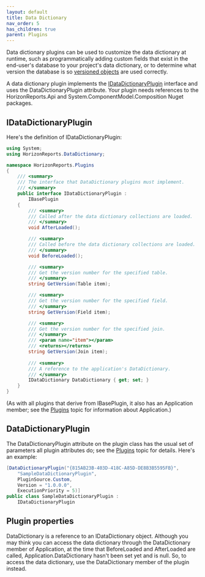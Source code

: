 ```yaml
---
layout: default
title: Data Dictionary
nav_order: 5
has_children: true
parent: Plugins
---
```


Data dictionary plugins can be used to customize the data dictionary at runtime, such as programmatically adding custom fields that exist in the end-user's database to your project's data dictionary, or to determine what version the database is so [versioned objects](vfps://Topic/_2M70UOIFZ) are used correctly.

A data dictionary plugin implements the [IDataDictionaryPlugin](vfps://Topic/Interface%20IStonefieldQueryDataDictionaryPlugin) interface and uses the DataDictionaryPlugin attribute. Your plugin needs references to the HorizonReports.Api and System.ComponentModel.Composition Nuget packages.


## IDataDictionaryPlugin
Here's the definition of IDataDictionaryPlugin:

```csharp
using System;
using HorizonReports.DataDictionary;

namespace HorizonReports.Plugins
{
    /// <summary>
    /// The interface that DataDictionary plugins must implement.
    /// </summary>
    public interface IDataDictionaryPlugin :
        IBasePlugin
    {
        /// <summary>
        /// Called after the data dictionary collections are loaded.
        /// </summary>
        void AfterLoaded();

        /// <summary>
        /// Called before the data dictionary collections are loaded.
        /// </summary>
        void BeforeLoaded();

        /// <summary>
        /// Get the version number for the specified table.
        /// </summary>
        string GetVersion(Table item);

        /// <summary>
        /// Get the version number for the specified field.
        /// </summary>
        string GetVersion(Field item);

        /// <summary>
        /// Get the version number for the specified join.
        /// </summary>
        /// <param name="item"></param>
        /// <returns></returns>
        string GetVersion(Join item);
		
		/// <summary>
        /// A reference to the application's DataDictionary.
        /// </summary>
        IDataDictionary DataDictionary { get; set; }
    }
}
```

(As with all plugins that derive from IBasePlugin, it also has an Application member; see the [Plugins](vfps://Topic/_0OV0T6LZO) topic for information about Application.)

## DataDictionaryPlugin
The DataDictionaryPlugin attribute on the plugin class has the usual set of parameters all plugin attributes do; see the [Plugins](vfps://Topic/_0OV0T6LZO) topic for details. Here's an example:

```csharp
[DataDictionaryPlugin("{815AB23B-403D-418C-A85D-DE8B3B5595FB}",
    "SampleDataDictionaryPlugin",
    PluginSource.Custom,
    Version = "1.0.0.0",
    ExecutionPriority = 5)]
public class SampleDataDictionaryPlugin :
    IDataDictionaryPlugin

```

## Plugin properties
DataDictionary is a reference to an IDataDictionary object. Although you may think you can access the data dictionary through the DataDictionary member of Application, at the time that BeforeLoaded and AfterLoaded are called, Application.DataDictionary hasn't been set yet and is null. So, to access the data dictionary, use the DataDictionary member of the plugin instead.
